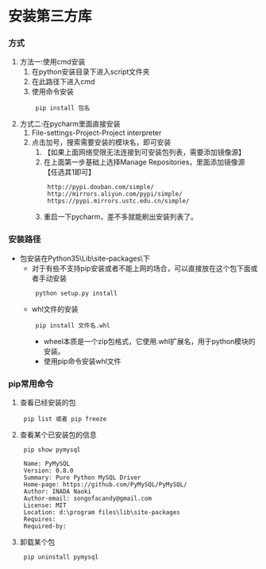 # 安装第三方库
### 方式
1. 方法一:使用cmd安装
   1. 在python安装目录下进入script文件夹
   2. 在此路径下进入cmd
   3. 使用命令安装
      ```
       pip install 包名
      ```
2. 方式二:在pycharm里面直接安装
   1. File-settings-Project-Project interpreter
   2. 点击加号，搜索需要安装的模块名，即可安装
      1. 【如果上面网络受限无法连接到可安装包列表，需要添加镜像源】
      2.  在上面第一步基础上选择Manage Repositories，里面添加镜像源【任选其1即可】
          ```
           http://pypi.douban.com/simple/
           http://mirrors.aliyun.com/pypi/simple/
           https://pypi.mirrors.ustc.edu.cn/simple/
          ```
      3. 重启一下pycharm，差不多就能刷出安装列表了。


### 安装路径
* 包安装在Python35\Lib\site-packages\下
    * 对于有些不支持pip安装或者不能上网的场合，可以直接放在这个包下面或者手动安装
       ```
        python setup.py install
       ```
    * whl文件的安装
      ```
       pip install 文件名.whl
      ```
      * wheel本质是一个zip包格式，它使用.whl扩展名，用于python模块的安装。
      * 使用pip命令安装whl文件
### pip常用命令
1. 查看已经安装的包
   ```
    pip list 或者 pip freeze
   ```
2. 查看某个已安装包的信息
   ```
    pip show pymysql
   ```
   ```
    Name: PyMySQL
    Version: 0.8.0
    Summary: Pure Python MySQL Driver
    Home-page: https://github.com/PyMySQL/PyMySQL/
    Author: INADA Naoki
    Author-email: songofacandy@gmail.com
    License: MIT
    Location: d:\program files\lib\site-packages
    Requires:
    Required-by:
   ```
3. 卸载某个包
   ```
    pip uninstall pymysql
   ```